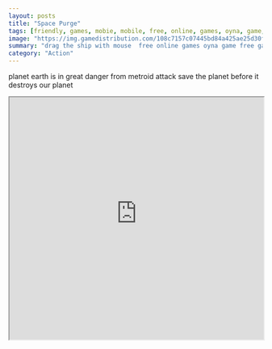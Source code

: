 ```yaml
---
layout: posts
title: "Space Purge"
tags: [friendly, games, mobie, mobile, free, online, games, oyna, game, free, games, play, play, games]
image: "https://img.gamedistribution.com/108c7157c07445bd84a425ae25d30fdc-512x384.jpeg"
summary: "drag the ship with mouse  free online games oyna game free games play play games"
category: "Action"
---
```


planet earth is in great danger from metroid attack save the planet before it destroys our planet

<iframe width="100%" height="480px;" src="https://html5.gamedistribution.com/108c7157c07445bd84a425ae25d30fdc/"></iframe>
